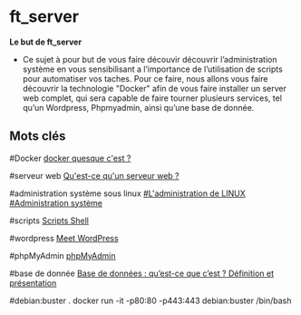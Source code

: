 # ft_server

**Le but de ft_server**
- Ce sujet à pour but de vous faire découvir découvrir l’administration système en vous
sensibilisant a l’importance de l’utilisation de scripts pour automatiser vos taches. Pour ce
faire, nous allons vous faire découvrir la technologie "Docker" afin de vous faire installer
un server web complet, qui sera capable de faire tourner plusieurs services, tel qu’un
Wordpress, Phpmyadmin, ainsi qu’une base de donnée.

## Mots clés


#Docker
[docker quesque c'est ?](https://www.redhat.com/fr/topics/containers/what-is-docker)

#serveur web 
[Qu'est-ce qu'un serveur web ?](https://developer.mozilla.org/fr/docs/Learn/Common_questions/What_is_a_web_server#:~:text=Au%20niveau%20des%20composants%20mat%C3%A9riels,utilisateur%20qui%20visite%20le%20site.)

#administration système sous linux
 [#L'administration de LINUX](http://hautrive.free.fr/linux/page-administration-linux.html#:~:text=L'administration%20d'un%20syst%C3%A8me,'un%20syst%C3%A8me%20d'information.)
 [#Administration système](https://linux.goffinet.org/administration/)

#scripts
 [Scripts Shell](https://linux.goffinet.org/administration/scripts-shell/)

#wordpress
 [Meet WordPress](https://wordpress.org/)

#phpMyAdmin
 [phpMyAdmin](https://www.phpmyadmin.net/)

#base de donnée
 [Base de données : qu’est-ce que c’est ? Définition et présentation](https://www.lebigdata.fr/base-de-donnees)

#debian:buster 
. docker run -it -p80:80 -p443:443 debian:buster /bin/bash
